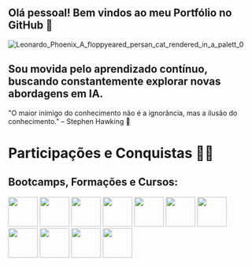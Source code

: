 ## Olá pessoal! **Bem vindos ao meu Portfólio no GitHub** 🚀
![Leonardo_Phoenix_A_floppyeared_persan_cat_rendered_in_a_palett_0](https://github.com/user-attachments/assets/4b21ced0-4492-49a3-a543-50c3119bb920)
## Sou movida pelo aprendizado contínuo, buscando constantemente explorar novas abordagens em IA.
"O maior inimigo do conhecimento não é a ignorância, mas a ilusão do conhecimento." – Stephen Hawking 🌟

 # Participações e Conquistas 🏅🎉

 ## Bootcamps, Formações e Cursos:

 <img src="https://assets.dio.me/1sqn3R--VWHRW4eb4-KnqeFKGFbnaxNKz3Q883q-HkI/f:webp/h:120/q:80/L3RyYWNrcy9lMGI0YWQ1MS1hNGM3LTRlNjEtYTY4My1jMDRmNmQzNzZlOWMucG5n" height="60"></a>
 <img src="https://assets.dio.me/XeSGwYIOI2Xvl-7_WTEcgvxCHX-BBwsBtkI5fY7ParU/f:webp/h:120/q:80/L3RyYWNrcy80ZGViNDBkZS03ZmI2LTQyMjktYTZhNS05NzE4NTM4MWQ1NzcucG5n" height="60"></a>
 <img src="https://assets.dio.me/oEuZKiOwpvtuBDxT1w3JmR34hks6rDCQmAaVZnjkGds/f:webp/h:120/q:80/L3RyYWNrcy9iMTgwNzQzZC03OWRmLTQ0OWUtYmY0My05Y2U1ODAzYjY3NGMucG5n" height="60"></a>
 <img src="https://assets.dio.me/2hiHbjh7Xa9vaAv8YMT6_tVvXlG5JPuVedPtTOgz1ec/f:webp/h:120/q:80/L3RyYWNrcy9jZTgzNjMxNy03NDMwLTQxOWQtODUwZS05ZDExM2U2MDdiMmUucG5n" height="60"></a>
 <img src="https://assets.dio.me/i1kZXI39Z6GOU5O2WWSHMzIcHMpsv1DWOkZSkAVc1HI/f:webp/h:120/q:80/L3RyYWNrcy8wY2IyMDhiOC02YmY0LTQ1NGItOWIxMi05ZTk0MThhZDAzNTYucG5n" height="60"></a>
 <img src="https://assets.dio.me/QGBMU101QN38cA6c6M9ukxMZvjWMsUrEyHXYR7AAf2s/f:webp/h:120/q:80/L3RyYWNrcy9hNzM2ZWY0Mi0wZDJmLTQwNzktYWRiNC0yNWM1NWM4NWJhMmIucG5n" height="60"></a>
 <img src="https://assets.dio.me/N3ET28fsUKPyJZb6mh6vdqhVziWjbk3xPNlE_velBWs/f:webp/h:120/q:80/L3RyYWNrcy85NzIyOTdkYy00MzU3LTRhZjQtYWJlYS04OWEzODg1M2E5NDkucG5n" height="60"></a>
 <img src="https://assets.dio.me/s-xPMdfa6xfwoafLEPe20QUTFcscU4aeJwkj8cvYOf0/f:webp/h:120/q:80/L3RyYWNrcy83MDU0ZTFhZC1hYzEwLTRiMzYtYmNlMC0xZTgyNzVmNzE0YmYucG5n" height="60"></a>
 <img src="https://assets.dio.me/0JQqr8ZwT-UxlnECL_OiT33rG3DrDD_Lc1BCMsn_iso/f:webp/h:120/q:80/L3RyYWNrcy8zZjAzZTNmNS03Nzk1LTQ1NzktYTI1YS0wZTk1ODdlMGRmNzcucG5n" height="60"></a>
 <img src="https://assets.dio.me/JdBTHUCmNxrrJUiTJ2Xr3uCb3ERnBFWVbLU0kZlfxpY/f:webp/h:120/q:80/L3RyYWNrcy85NzdkMWI0MS01ODg4LTQ0ZDctOGU0Yy01N2QyMzQ4NzQ4ZGMucG5n" height="60"></a>
 <img src="https://assets.dio.me/xvNS4Ud6Y6JXRj96PLLjqAsRkMJror5D3HR2cCdHFLI/f:webp/h:120/q:80/L3RyYWNrcy8xZDU4MDI0OS0xYmE5LTQ4YzQtOGRkYy0wZDcxMTBkNTI5YmIucG5n" height="60"></a>
